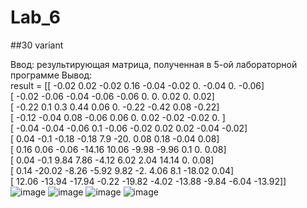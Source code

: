 # Lab_6
##30 variant

Ввод: результирующая матрица, полученная в 5-ой лабораторной программе 
Вывод:  
result = [[ -0.02   0.02  -0.02   0.16  -0.04  -0.02   0.    -0.04   0.    -0.06]  
 [ -0.02  -0.06  -0.04  -0.06  -0.06   0.     0.     0.02   0.     0.02]  
 [ -0.22   0.1    0.3    0.44   0.06   0.    -0.22  -0.42   0.08  -0.22]  
 [ -0.12  -0.04   0.08  -0.06   0.06   0.     0.02  -0.02  -0.02   0.  ]  
 [ -0.04  -0.04  -0.06   0.1   -0.06  -0.02   0.02   0.02  -0.04  -0.02]  
 [  0.04  -0.1   -0.18  -0.18   7.9  -20.     0.08   0.18  -0.04   0.08]  
 [  0.16   0.06  -0.06 -14.16  10.06  -9.98  -9.96   0.1    0.     0.08]  
 [  0.04  -0.1    9.84   7.86  -4.12   6.02   2.04  14.14   0.     0.08]  
 [  0.14 -20.02  -8.26  -5.92   9.82  -2.     4.06   8.1  -18.02   0.04]  
 [ 12.06 -13.94 -17.94  -0.22 -19.82  -4.02 -13.88  -9.84  -6.04 -13.92]]  
![image](https://user-images.githubusercontent.com/99432578/170475072-69fd7ffb-ff52-40d4-a737-ca75b06a8bbe.png)
![image](https://user-images.githubusercontent.com/99432578/170475217-6da94d3b-a460-4f93-aad2-94b9901156c9.png)
![image](https://user-images.githubusercontent.com/99432578/170475237-4130f56c-0819-418a-bfc2-841023910276.png)
![image](https://user-images.githubusercontent.com/99432578/170475263-ae1f10c2-a827-44c3-a18b-c25cc7a484f3.png)
 

